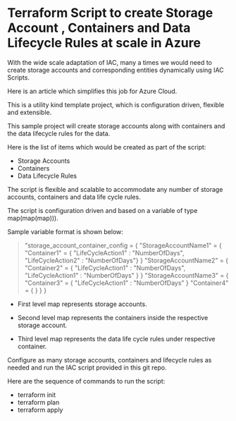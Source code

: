 # Terraform Script to create Storage Account , Containers and Data Lifecycle Rules at scale in Azure

With the wide scale adaptation of IAC, many a times we would need to create storage accounts and corresponding entities dynamically using IAC Scripts.

Here is an article which simplifies this job for Azure Cloud.

This is a utility kind template project, which is configuration driven, flexible and extensible.

This sample project will create storage accounts along with containers and the data lifecycle rules for the data.

Here is the list of items which would be created as part of the script:

* Storage Accounts
* Containers
* Data Lifecycle Rules

The script is flexible and scalable to accommodate any number of storage accounts, containers and data life cycle rules.

The script is configuration driven and based on a variable of type map(map(map))).

Sample variable format is shown below:

>    "storage_account_container_config = {
        "StorageAccountName1" = {
            "Container1"       = { "LifeCycleAction1" : "NumberOfDays", "LifeCycleAction2" : "NumberOfDays"}
        }
        "StorageAccountName2" = {
            "Container2"       = { "LifeCycleAction1" : "NumberOfDays", "LifeCycleAction1" : "NumberOfDays" }
        }
        "StorageAccountName3" = {
            "Container3"       = { "LifeCycleAction1" : "NumberOfDays" }
            "Container4"       = {   }
        }
    }

* First level map represents storage accounts.

* Second level map represents the containers inside the respective storage account.

* Third level map represents the data life cycle rules under respective container.

Configure as many storage accounts, containers and lifecycle rules as needed and run the IAC script provided in this git repo.

Here are the sequence of commands to run the script:

* terraform init
* terraform plan
* terraform apply